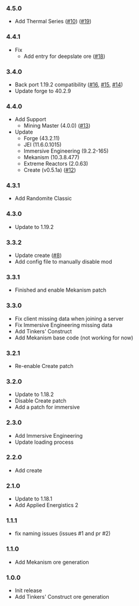 ### 4.5.0
+ Add Thermal Series ([#10](https://github.com/Janoeo/JER-Integration/issues/10)) ([#19](https://github.com/Janoeo/JER-Integration/pull/19))

### 4.4.1
+ Fix
  + Add entry for deepslate ore ([#18](https://github.com/Janoeo/JER-Integration/pull/18))

### 3.4.0
+ Back port 1.19.2 compatibility ([#16](https://github.com/Janoeo/JER-Integration/pull/16), [#15](https://github.com/Janoeo/JER-Integration/issues/15), [#14](https://github.com/Janoeo/JER-Integration/issues/14))
+ Update forge to 40.2.9

### 4.4.0
+ Add Support
  + Mining Master (4.0.0) ([#13](https://github.com/Janoeo/JER-Integration/pull/13))
+ Update
  + Forge (43.2.11)
  + JEI (11.6.0.1015)
  + Immersive Engineering (9.2.2-165)
  + Mekanism (10.3.8.477)
  + Extreme Reactors (2.0.63)
  + Create (v0.5.1a) ([#12](https://github.com/Janoeo/JER-Integration/pull/12))

### 4.3.1
+ Add Randomite Classic

### 4.3.0
+ Update to 1.19.2

### 3.3.2
+ Update create ([#8](https://github.com/Janoeo/JER-Integration/pull/8))
+ Add config file to manually disable mod

### 3.3.1
+ Finished and enable Mekanism patch

### 3.3.0
+ Fix client missing data when joining a server
+ Fix Immersive Engineering missing data
+ Add Tinkers' Construct
+ Add Mekanism base code (not working for now)

### 3.2.1
+ Re-enable Create patch

### 3.2.0
+ Update to 1.18.2
+ Disable Create patch
+ Add a patch for immersive

### 2.3.0
+ Add Immersive Engineering
+ Update loading process

### 2.2.0

+ Add create

### 2.1.0

+ Update to 1.18.1
+ Add Applied Energistics 2

### 1.1.1

+ fix naming issues (issues #1 and pr #2)

### 1.1.0

+ Add Mekanism ore generation

### 1.0.0

+ Init release
+ Add Tinkers' Construct ore generation